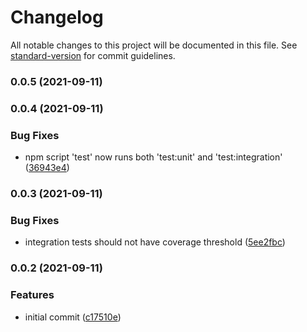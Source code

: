 # Changelog

All notable changes to this project will be documented in this file. See [standard-version](https://github.com/conventional-changelog/standard-version) for commit guidelines.

### 0.0.5 (2021-09-11)

### 0.0.4 (2021-09-11)


### Bug Fixes

* npm script 'test' now runs both 'test:unit' and 'test:integration' ([36943e4](https://github.com/ixuz/iotakingdoms/commit/36943e43f4d52449cfdd678eedd6238dcd3e3edc))

### 0.0.3 (2021-09-11)


### Bug Fixes

* integration tests should not have coverage threshold ([5ee2fbc](https://github.com/ixuz/iotakingdoms/commit/5ee2fbc590b289503bab185e8a34af5c34af8052))

### 0.0.2 (2021-09-11)


### Features

* initial commit ([c17510e](https://github.com/ixuz/iotakingdoms/commit/c17510efe6c92ee69d3e374b60d0dfe733807f23))
